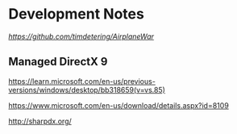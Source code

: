 # Development Notes

_<https://github.com/timdetering/AirplaneWar>_

## Managed DirectX 9

<https://learn.microsoft.com/en-us/previous-versions/windows/desktop/bb318659(v=vs.85)>

<https://www.microsoft.com/en-us/download/details.aspx?id=8109>

<http://sharpdx.org/>
